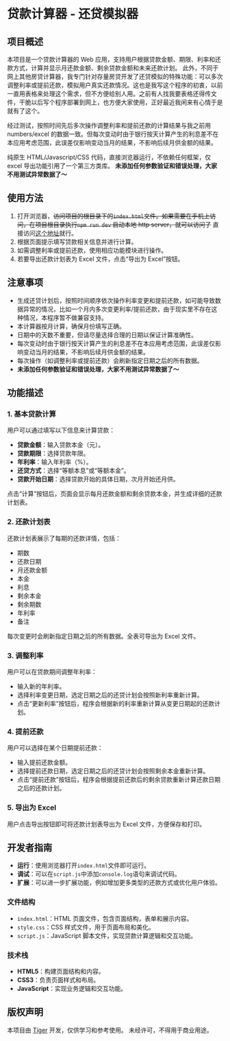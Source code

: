 # 贷款计算器 - 还贷模拟器

## 项目概述

本项目是一个贷款计算器的 Web 应用，支持用户根据贷款金额、期限、利率和还款方式，计算并显示月还款金额、剩余贷款金额和未来还款计划。
此外，不同于网上其他房贷计算器，我专门针对存量房贷开发了还贷模拟的特殊功能：可以多次调整利率或提前还款，模拟用户真实还款情况。这也是我写这个程序的初衷，以前一直用表格来处理这个需求，但不方便给别人用。之前有人找我要表格还得传文件，干脆以后写个程序部署到网上，也方便大家使用，正好最近我闲来有心情于是就有了这个。

经过测试，按照时间先后多次操作调整利率和提前还款的计算结果与我之前用 numbers/excel 的数据一致。但每次变动时由于银行按天计算产生的利息差不在本应用考虑范围，此误差仅影响变动当月的结果，不影响后续月供金额的结果。

纯原生 HTML/Javascript/CSS 代码，直接浏览器运行，不依赖任何框架，仅 excel 导出功能引用了一个第三方类库。
**未添加任何参数验证和错误处理，大家不用测试异常数据了～**

## 使用方法

1. 打开浏览器，~~访问项目的根目录下的`index.html`文件。如果需要在手机上访问，在项目根目录执行`npm run dev` 启动本地 http server，就可以访问了~~  直接访问[这个地址](https://loan.v2dl.net/)就行。
2. 根据页面提示填写贷款相关信息并进行计算。
3. 如需调整利率或提前还款，使用相应功能模块进行操作。
4. 若要导出还款计划表为 Excel 文件，点击“导出为 Excel”按钮。

## 注意事项

- 生成还贷计划后，按照时间顺序依次操作利率变更和提前还款，如可能导致数据异常的情况，比如一个月内多次变更利率/提前还款，由于现实里不存在这种情况，本程序暂不做兼容支持。
- 本计算器按月计算，确保月份填写正确。
- 日期中的天数不重要，但请尽量选择合理的日期以保证计算准确性。
- 每次变动时由于银行按天计算产生的利息差不在本应用考虑范围，此误差仅影响变动当月的结果，不影响后续月供金额的结果。
- 每次操作（如调整利率或提前还款）会刷新指定日期之后的所有数据。
- **未添加任何参数验证和错误处理，大家不用测试异常数据了～**

## 功能描述

### 1. 基本贷款计算

用户可以通过填写以下信息来计算贷款：

- **贷款金额**：输入贷款本金（元）。
- **贷款期限**：选择贷款年限。
- **年利率**：输入年利率（%）。
- **还贷方式**：选择“等额本息”或“等额本金”。
- **贷款开始日期**：选择贷款开始的具体日期，次月开始还月供。

点击“计算”按钮后，页面会显示每月还款金额和剩余贷款本金，并生成详细的还款计划表。

### 2. 还款计划表

还款计划表展示了每期的还款详情，包括：

- 期数
- 还款日期
- 月还款金额
- 本金
- 利息
- 剩余本金
- 剩余期数
- 年利率
- 备注

每次变更时会刷新指定日期之后的所有数据。全表可导出为 Excel 文件。

### 3. 调整利率

用户可以在贷款期间调整年利率：

- 输入新的年利率。
- 选择利率变更日期，选定日期之后的还贷计划会按照新利率重新计算。
- 点击“更新利率”按钮后，程序会根据新的利率重新计算从变更日期起的还款计划。

### 4. 提前还款

用户可以选择在某个日期提前还款：

- 输入提前还款金额。
- 选择提前还款日期，选定日期之后的还贷计划会按照剩余本金重新计算。
- 点击“提前还款”按钮后，程序会根据提前还款后的剩余贷款重新计算还款日期之后的还款计划。

### 5. 导出为 Excel

用户点击导出按钮即可将还款计划表导出为 Excel 文件，方便保存和打印。

## 开发者指南

- **运行**：使用浏览器打开`index.html`文件即可运行。
- **调试**：可以在`script.js`中添加`console.log`语句来调试代码。
- **扩展**：可以进一步扩展功能，例如增加更多类型的还款方式或优化用户体验。

### 文件结构

- `index.html`：HTML 页面文件，包含页面结构，表单和展示内容。
- `style.css`：CSS 样式文件，用于页面布局和美化。
- `script.js`：JavaScript 脚本文件，实现贷款计算逻辑和交互功能。

### 技术栈

- **HTML5**：构建页面结构和内容。
- **CSS3**：负责页面样式和布局。
- **JavaScript**：实现业务逻辑和交互功能。

## 版权声明

本项目由 [Tiger](https://github.com/DropFan) 开发，仅供学习和参考使用。
未经许可，不得用于商业用途。
